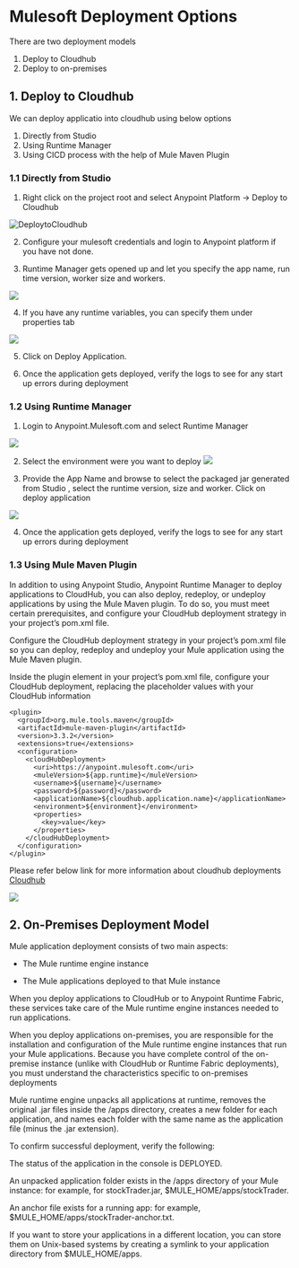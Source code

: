 
# Mulesoft Deployment Options

There are two deployment models 

1. Deploy to Cloudhub
2. Deploy to on-premises


## 1. Deploy to Cloudhub

We can deploy applicatio into cloudhub using below options

1. Directly from Studio
2. Using Runtime Manager
2. Using CICD process with the help of Mule Maven Plugin

### 1.1 Directly from Studio

1. Right click on the project root and select Anypoint Platform -> Deploy to Cloudhub

![DeploytoCloudhub](https://github.com/Mulesoft-Tutorials/Documents/blob/master/images/Deploy-Step1.png)


2. Configure your mulesoft credentials and login to Anypoint platform if you have not done.

3. Runtime Manager gets opened up and let you specify the app name, run time version, worker size and workers.

![](https://github.com/Mulesoft-Tutorials/Documents/blob/master/images/Deploy-Step2.png)

4. If you have any runtime variables, you can specify them under properties tab

![](https://github.com/Mulesoft-Tutorials/Documents/blob/master/images/Deploy-Step3.png)

5. Click on Deploy Application.

6. Once the application gets deployed, verify the logs to see for any start up errors during deployment

### 1.2 Using Runtime Manager

1. Login to Anypoint.Mulesoft.com and select Runtime Manager

![](https://github.com/Mulesoft-Tutorials/Documents/blob/master/images/Deploy-Step4.png)

2. Select the environment were you want to deploy
![](https://github.com/Mulesoft-Tutorials/Documents/blob/master/images/Deploy-Step5.png)

3. Provide the App Name and browse to select the packaged jar generated from Studio , select the runtime version, size and worker. Click on deploy application

![](https://github.com/Mulesoft-Tutorials/Documents/blob/master/images/Deploy-Step6.png)

4.  Once the application gets deployed, verify the logs to see for any start up errors during deployment

### 1.3 Using Mule Maven Plugin

In addition to using Anypoint Studio, Anypoint Runtime Manager to deploy applications to CloudHub, you can also deploy, redeploy, or undeploy applications by using the Mule Maven plugin. To do so, you must meet certain prerequisites, and configure your CloudHub deployment strategy in your project’s pom.xml file.

Configure the CloudHub deployment strategy in your project’s pom.xml file so you can deploy, redeploy and undeploy your Mule application using the Mule Maven plugin.

Inside the plugin element in your project’s pom.xml file, configure your CloudHub deployment, replacing the placeholder values with your CloudHub information

```
<plugin>
  <groupId>org.mule.tools.maven</groupId>
  <artifactId>mule-maven-plugin</artifactId>
  <version>3.3.2</version>
  <extensions>true</extensions>
  <configuration>
    <cloudHubDeployment>
      <uri>https://anypoint.mulesoft.com</uri>
      <muleVersion>${app.runtime}</muleVersion>
      <username>${username}</username>
      <password>${password}</password>
      <applicationName>${cloudhub.application.name}</applicationName>
      <environment>${environment}</environment>
      <properties>
        <key>value</key>
      </properties>
    </cloudHubDeployment>
  </configuration>
</plugin>
```
Please refer below link for more information about cloudhub deployments
[Cloudhub](https://docs.mulesoft.com/mule-runtime/4.1/deploy-to-cloudhub)

![](https://github.com/Mulesoft-Tutorials/Documents/blob/master/images/CICD.png)

## 2. On-Premises Deployment Model

Mule application deployment consists of two main aspects:

 - The Mule runtime engine instance

- The Mule applications deployed to that Mule instance

When you deploy applications to CloudHub or to Anypoint Runtime Fabric, these services take care of the Mule runtime engine instances needed to run applications.

When you deploy applications on-premises, you are responsible for the installation and configuration of the Mule runtime engine instances that run your Mule applications. Because you have complete control of the on-premise instance (unlike with CloudHub or Runtime Fabric deployments), you must understand the characteristics specific to on-premises deployments

Mule runtime engine unpacks all applications at runtime, removes the original .jar files inside the /apps directory, creates a new folder for each application, and names each folder with the same name as the application file (minus the .jar extension).

To confirm successful deployment, verify the following:

The status of the application in the console is DEPLOYED.

An unpacked application folder exists in the /apps directory of your Mule instance: for example, for stockTrader.jar, $MULE_HOME/apps/stockTrader.

An anchor file exists for a running app: for example, $MULE_HOME/apps/stockTrader-anchor.txt.

If you want to store your applications in a different location, you can store them on Unix-based systems by creating a symlink to your application directory from $MULE_HOME/apps.

